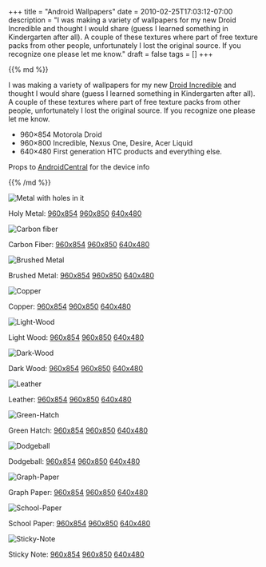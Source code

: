 +++
title = "Android Wallpapers"
date = 2010-02-25T17:03:12-07:00
description = "I was making a variety of wallpapers for my new Droid Incredible and thought I would share (guess I learned something in Kindergarten after all). A couple of these textures where part of free texture packs from other people, unfortunately I lost the original source. If you recognize one please let me know."
draft = false
tags = []
+++

<div class="article__column markdown">
{{% md %}}

I was making a variety of wallpapers for my new [Droid Incredible](http://www.droiddoes.com/#/droidi/featured/overview) and thought I would share (guess I learned something in Kindergarten after all). A couple of these textures where part of free texture packs from other people, unfortunately I lost the original source. If you recognize one please let me know.

- 960×854 Motorola Droid
- 960×800 Incredible, Nexus One, Desire, Acer Liquid
- 640×480 First generation HTC products and everything else.

Props to [AndroidCentral](http://www.androidcentral.com/android-wallpaper-ringtone-tutorial) for the device info

{{% /md %}}
</div>

<div class="article__column-right">
  <div class="wallpapers">
    <div class="wallpapers__wallpaper">
      <img src="/images/wallpapers/Holy-Metal-Thumb.jpg" alt="Metal with holes in it" class="wallpaper__thumb">
      <p class="wallpapers__description"><span>Holy Metal:</span> <a href="/images/wallpapers/Holy-Metal_960x854.png">960x854</a> <a href="/images/wallpapers/Holy-Metal_960x850.png">960x850</a> <a href="/images/wallpapers/Holy-Metal_640x480.png">640x480</a></p>
    </div>
    <div class="wallpapers__wallpaper">
      <img src="/images/wallpapers/Carbon-Fiber-Thumb.jpg" alt="Carbon fiber" class="wallpaper__thumb">
      <p class="wallpapers__description"><span>Carbon Fiber:</span> <a href="/images/wallpapers/Carbon-Fiber_960x854.png">960x854</a> <a href="/images/wallpapers/Carbon-Fiber_960x850.png">960x850</a> <a href="/images/wallpapers/Carbon-Fiber_640x480.png">640x480</a></p>
    </div>
    <div class="wallpapers__wallpaper">
      <img src="/images/wallpapers/Brushed-Metal-Thumb.jpg" alt="Brushed Metal" class="wallpaper__thumb">
      <p class="wallpapers__description"><span>Brushed Metal:</span> <a href="/images/wallpapers/Brushed-Metal_960x854.png">960x854</a> <a href="/images/wallpapers/Brushed-Metal_960x850.png">960x850</a> <a href="/images/wallpapers/Brushed-Metal_640x480.png">640x480</a></p>
    </div>
    <div class="wallpapers__wallpaper">
      <img src="/images/wallpapers/Copper-Thumb.jpg" alt="Copper" class="wallpaper__thumb">
      <p class="wallpapers__description"><span>Copper:</span> <a href="/images/wallpapers/Copper_960x854.png">960x854</a> <a href="/images/wallpapers/Copper_960x850.png">960x850</a> <a href="/images/wallpapers/Copper_640x480.png">640x480</a></p>
    </div>
    <div class="wallpapers__wallpaper">
      <img src="/images/wallpapers/Light-Wood-Thumb.jpg" alt="Light-Wood" class="wallpaper__thumb">
      <p class="wallpapers__description"><span>Light Wood:</span> <a href="/images/wallpapers/Light-Wood_960x854.png">960x854</a> <a href="/images/wallpapers/Light-Wood_960x850.png">960x850</a> <a href="/images/wallpapers/Light-Wood_640x480.png">640x480</a></p>
    </div>
    <div class="wallpapers__wallpaper">
      <img src="/images/wallpapers/Dark-Wood-Thumb.jpg" alt="Dark-Wood" class="wallpaper__thumb">
      <p class="wallpapers__description"><span>Dark Wood:</span> <a href="/images/wallpapers/Dark-Wood_960x854.png">960x854</a> <a href="/images/wallpapers/Dark-Wood_960x850.png">960x850</a> <a href="/images/wallpapers/Dark-Wood_640x480.png">640x480</a></p>
    </div>
    <div class="wallpapers__wallpaper">
      <img src="/images/wallpapers/Leather-Thumb.jpg" alt="Leather" class="wallpaper__thumb">
      <p class="wallpapers__description"><span>Leather:</span> <a href="/images/wallpapers/Leather_960x854.png">960x854</a> <a href="/images/wallpapers/Leather_960x850.png">960x850</a> <a href="/images/wallpapers/Leather_640x480.png">640x480</a></p>
    </div>
    <div class="wallpapers__wallpaper">
      <img src="/images/wallpapers/Green-Hatch-Thumb.jpg" alt="Green-Hatch" class="wallpaper__thumb">
      <p class="wallpapers__description"><span>Green Hatch:</span> <a href="/images/wallpapers/Green-Hatch_960x854.png">960x854</a> <a href="/images/wallpapers/Green-Hatch_960x850.png">960x850</a> <a href="/images/wallpapers/Green-Hatch_640x480.png">640x480</a></p>
    </div>
    <div class="wallpapers__wallpaper">
      <img src="/images/wallpapers/Dodgeball-Thumb.jpg" alt="Dodgeball" class="wallpaper__thumb">
      <p class="wallpapers__description"><span>Dodgeball:</span> <a href="/images/wallpapers/Dodgeball_960x854.png">960x854</a> <a href="/images/wallpapers/Dodgeball_960x850.png">960x850</a> <a href="/images/wallpapers/Dodgeball_640x480.png">640x480</a></p>
    </div>
    <div class="wallpapers__wallpaper">
      <img src="/images/wallpapers/Graph-Paper-Thumb.jpg" alt="Graph-Paper" class="wallpaper__thumb">
      <p class="wallpapers__description"><span>Graph Paper:</span> <a href="/images/wallpapers/Graph-Paper_960x854.png">960x854</a> <a href="/images/wallpapers/Graph-Paper_960x850.png">960x850</a> <a href="/images/wallpapers/Graph-Paper_640x480.png">640x480</a></p>
    </div>
    <div class="wallpapers__wallpaper">
      <img src="/images/wallpapers/School-Paper-Thumb.jpg" alt="School-Paper" class="wallpaper__thumb">
      <p class="wallpapers__description"><span>School Paper:</span> <a href="/images/wallpapers/School-Paper_960x854.png">960x854</a> <a href="/images/wallpapers/School-Paper_960x850.png">960x850</a> <a href="/images/wallpapers/School-Paper_640x480.png">640x480</a></p>
    </div>
    <div class="wallpapers__wallpaper">
      <img src="/images/wallpapers/Sticky-Note-Thumb.jpg" alt="Sticky-Note" class="wallpaper__thumb">
      <p class="wallpapers__description"><span>Sticky Note:</span> <a href="/images/wallpapers/Sticky-Note_960x854.png">960x854</a> <a href="/images/wallpapers/Sticky-Note_960x850.png">960x850</a> <a href="/images/wallpapers/Sticky-Note_640x480.png">640x480</a></p>
    </div>
  </div>
</div>


